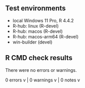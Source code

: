 ## Test environments

* local Windows 11 Pro, R 4.4.2
* R-hub: linux (R-devel)
* R-hub: macos (R-devel)
* R-hub: macos-arm64 (R-devel)
* win-builder (devel)

## R CMD check results

There were no errors or warnings.

0 errors v | 0 warnings v | 0 notes v
